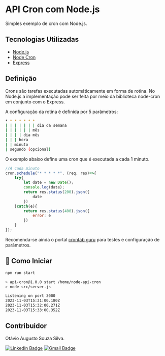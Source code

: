 # API Cron com Node.js
Simples exemplo de cron com Node.js.

## Tecnologias Utilizadas
- [Node.js](https://nodejs.org/en/)
- [Node Cron](https://www.npmjs.com/package/node-cron)
- [Express](https://expressjs.com/pt-br/)

## Definição

Crons são tarefas executadas automáticamente em forma de rotina. No Node.js a implementação pode ser feita por meio da biblioteca node-cron em conjunto com o Express.

A configuração da rotina é definida por 5 parâmetros:

```bash
* * * * * * *
| | | | | | | dia da semana
| | | | | | mês
| | | | dia mês
| | | hora
| | minuto
| segundo (opcional) 
```

O exemplo abaixo define uma cron que é executada a cada 1 minuto.

```javascript
//A cada minuto
cron.schedule("* * * * *", (req, res)=>{
    try{
        let date = new Date();
        console.log(date);
        return res.status(200).json({
            date
        })
    }catch(e){
        return res.status(400).json({
            error: e
        })
    }
});
```

Recomenda-se ainda o portal <a href='https://crontab.guru/#*_*_*_*_*'>crontab guru</a> para testes e configuração de parâmetros.


## 🚀 Como Iniciar
~~~bash
npm run start
~~~

```bash
> api-cron@1.0.0 start /home/node-api-cron
> node src/server.js

Listening on port 3000
2023-11-03T15:31:00.180Z
2023-11-03T15:32:00.271Z
2023-11-03T15:33:00.352Z
```

## Contribuidor
Otávio Augusto Souza Silva.


[![Linkedin Badge](https://img.shields.io/badge/-LinkedIn-blue?style=flat-square&logo=Linkedin&logoColor=white&link=https://www.linkedin.com/in/otaviosilva22/)](https://www.linkedin.com/in/otaviosilva22/)
[![Gmail Badge](https://img.shields.io/badge/-Gmail-c14438?style=flat-square&logo=Gmail&logoColor=white&link=mailto:otavio.ssilva22@gmail.com)](mailto:otavio.ssilva22@gmail.com)
